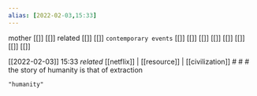 ```yaml
---
alias: [2022-02-03,15:33]
---
```

 mother [[]] [[]]
 related [[]] [[]]
 `contemporary events` [[]] [[]] [[]] [[]] [[]] [[]] [[]] [[]]

[[2022-02-03]] 15:33 _related_ [[netflix]] | [[resource]] | [[civilization]] # # #
the story of humanity is that of extraction
```query
"humanity"
```